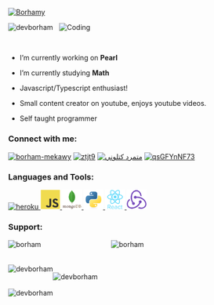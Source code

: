 [![Borhamy](https://media.discordapp.net/attachments/892476697155354685/905550836946591774/a4475c6a434760f50320a23b4a0e00b6.gif)](https://rishavchanda.io)

<img align="right" alt="Coding" width="400" src="https://c.tenor.com/flflC6GFzO8AAAAd/sultan-alrefaei-programmer.gif">

<p align="left"> <img src="https://komarev.com/ghpvc/?username=devborham&label=Profile%20views&color=0e75b6&style=flat" alt="devborham" /> </p>

<p align="left"> <a href="https://twitter.com/" target="blank"><img src="https://img.shields.io/twitter/follow/?logo=twitter&style=for-the-badge" alt="" /></a> </p>

- I’m currently working on **Pearl**

- I’m currently studying **Math**

- Javascript/Typescript enthusiast!

- Small content creator on youtube, enjoys youtube videos.

- Self taught programmer

<h3 align="left">Connect with me:</h3>
<p align="left">
<a href="https://linkedin.com/in/borham-mekawy" target="blank"><img align="center" src="https://raw.githubusercontent.com/rahuldkjain/github-profile-readme-generator/master/src/images/icons/Social/linked-in-alt.svg" alt="borham-mekawy" height="30" width="40" /></a>
<a href="https://instagram.com/ztjt9" target="blank"><img align="center" src="https://raw.githubusercontent.com/rahuldkjain/github-profile-readme-generator/master/src/images/icons/Social/instagram.svg" alt="ztjt9" height="30" width="40" /></a>
<a href="https://www.youtube.com/c/متمرد كتلوني" target="blank"><img align="center" src="https://raw.githubusercontent.com/rahuldkjain/github-profile-readme-generator/master/src/images/icons/Social/youtube.svg" alt="متمرد كتلوني" height="30" width="40" /></a>
<a href="https://discord.gg/qsGFYnNF73" target="blank"><img align="center" src="https://raw.githubusercontent.com/rahuldkjain/github-profile-readme-generator/master/src/images/icons/Social/discord.svg" alt="qsGFYnNF73" height="30" width="40" /></a>
</p>

<h3 align="left">Languages and Tools:</h3>
</a> <a href="https://heroku.com" target="_blank" rel="noreferrer"> <img src="https://www.vectorlogo.zone/logos/heroku/heroku-icon.svg" alt="heroku" width="40" height="40"/> </a> </a> <a href="https://developer.mozilla.org/en-US/docs/Web/JavaScript" target="_blank" rel="noreferrer"> <img src="https://raw.githubusercontent.com/devicons/devicon/master/icons/javascript/javascript-original.svg" alt="javascript" width="40" height="40"/> </a> <a href="https://kotlinlang.org" target="_blank" rel="noreferrer"> </a> <a href="https://www.mongodb.com/" target="_blank" rel="noreferrer"> <img src="https://raw.githubusercontent.com/devicons/devicon/master/icons/mongodb/mongodb-original-wordmark.svg" alt="mongodb" width="40" height="40"/> </a> <a </a> <a href="https://www.python.org" target="_blank" rel="noreferrer"> <img src="https://raw.githubusercontent.com/devicons/devicon/master/icons/python/python-original.svg" alt="python" width="40" height="40"/> </a> <a href="https://reactjs.org/" target="_blank" rel="noreferrer"> <img src="https://raw.githubusercontent.com/devicons/devicon/master/icons/react/react-original-wordmark.svg" alt="react" width="40" height="40"/> </a> <a href="https://redux.js.org" target="_blank" rel="noreferrer"> <img src="https://raw.githubusercontent.com/devicons/devicon/master/icons/redux/redux-original.svg" alt="redux" width="40" height="40"/> </a> </a> <a href="https://www.typescriptlang.org/" target="_blank" rel="noreferrer"> </a> </p>

<h3 align="left">Support:</h3>
<p><a href="https://www.buymeacoffee.com/borham"> <img align="left" src="https://cdn.buymeacoffee.com/buttons/v2/default-yellow.png" height="50" width="210" alt="borham" /></a><a href="https://ko-fi.com/borham"> <img align="left" src="https://cdn.ko-fi.com/cdn/kofi3.png?v=3" height="50" width="210" alt="borham" /></a></p><br><br>

<p><img align="left" src="https://github-readme-stats.vercel.app/api/top-langs?username=devborham&show_icons=true&locale=en&layout=compact" alt="devborham" /></p>

<p>&nbsp;<img align="center" src="https://github-readme-stats.vercel.app/api?username=devborham&show_icons=true&locale=en" alt="devborham" /></p>

<p><img align="center" src="https://github-readme-streak-stats.herokuapp.com/?user=devborham&" alt="devborham" /></p>
